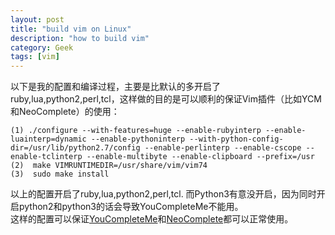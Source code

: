 ```yaml
---
layout: post
title: "build vim on Linux"
description: "how to build vim"
category: Geek
tags: [vim]
---
```


以下是我的配置和编译过程，主要是比默认的多开启了ruby,lua,python2,perl,tcl，这样做的目的是可以顺利的保证Vim插件（比如YCM和NeoComplete）的使用：

    (1) ./configure --with-features=huge --enable-rubyinterp --enable-luainterp=dynamic --enable-pythoninterp --with-python-config-dir=/usr/lib/python2.7/config --enable-perlinterp --enable-cscope --enable-tclinterp --enable-multibyte --enable-clipboard --prefix=/usr
    (2)  make VIMRUNTIMEDIR=/usr/share/vim/vim74
    (3)  sudo make install

以上的配置开启了ruby,lua,python2,perl,tcl. 而Python3有意没开启，因为同时开启python2和python3的话会导致YouCompleteMe不能用。    
这样的配置可以保证[YouCompleteMe](https://github.com/Valloric/YouCompleteMe)和[NeoComplete](https://github.com/shougo/neocomplete.vim)都可以正常使用。
